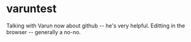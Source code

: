 # varuntest
Talking with Varun now about github -- he's very helpful.
Editting in the browser -- generally a no-no.
